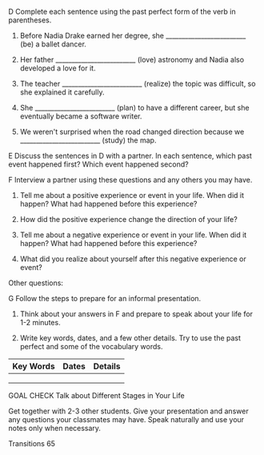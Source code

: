 D Complete each sentence using the past perfect form of the verb in parentheses.

1. Before Nadia Drake earned her degree, she _________________________ (be) a ballet dancer.

2. Her father _________________________ (love) astronomy and Nadia also developed a love for it.

3. The teacher _________________________ (realize) the topic was difficult, so she explained it carefully.

4. She _________________________ (plan) to have a different career, but she eventually became a software writer.

5. We weren't surprised when the road changed direction because we _________________________ (study) the map.

E Discuss the sentences in D with a partner. In each sentence, which past event happened first? Which event happened second?

F Interview a partner using these questions and any others you may have.

1. Tell me about a positive experience or event in your life. When did it happen? What had happened before this experience?

2. How did the positive experience change the direction of your life?

3. Tell me about a negative experience or event in your life. When did it happen? What had happened before this experience?

4. What did you realize about yourself after this negative experience or event?

Other questions:

G Follow the steps to prepare for an informal presentation.

1. Think about your answers in F and prepare to speak about your life for 1-2 minutes.

2. Write key words, dates, and a few other details. Try to use the past perfect and some of the vocabulary words.

Key Words | Dates | Details
--- | --- | ---
 |  | 
 |  | 
 |  | 

GOAL CHECK
Talk about Different Stages in Your Life

Get together with 2-3 other students. Give your presentation and answer any questions your classmates may have. Speak naturally and use your notes only when necessary.

Transitions 65